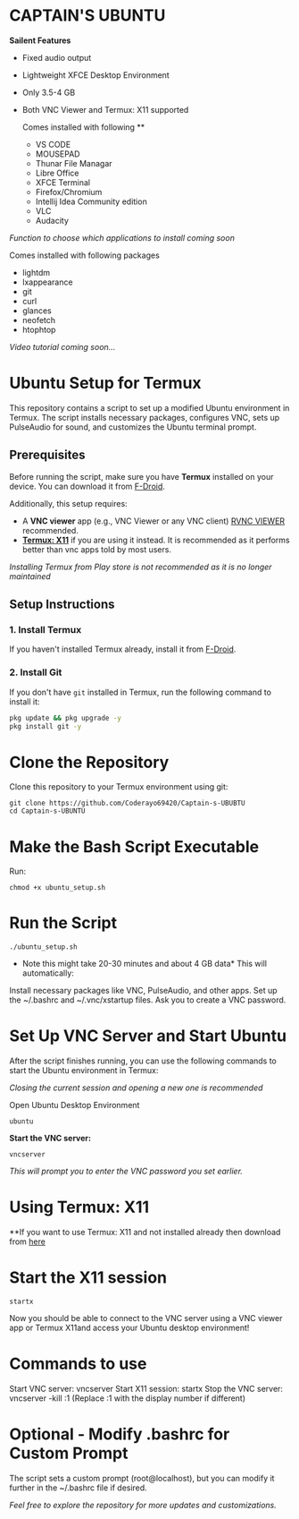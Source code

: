 # CAPTAIN'S UBUNTU 
**Sailent Features**
- Fixed audio output
- Lightweight XFCE Desktop Environment
- Only 3.5-4 GB
- Both VNC Viewer and Termux: X11 supported

   Comes installed with following **
  - VS CODE
  - MOUSEPAD
  - Thunar File Managar
  - Libre Office
  - XFCE Terminal
  - Firefox/Chromium
  - Intellij Idea Community edition
  - VLC
  - Audacity

*Function to choose which applications to install coming soon*

Comes installed with following packages
- lightdm
- lxappearance
- git
- curl
- glances
- neofetch
- htophtop

*Video tutorial coming soon...*

# Ubuntu Setup for Termux

This repository contains a script to set up a modified Ubuntu environment in Termux. The script installs necessary packages, configures VNC, sets up PulseAudio for sound, and customizes the Ubuntu terminal prompt.

## Prerequisites

Before running the script, make sure you have **Termux** installed on your device. You can download it from [F-Droid](https://f-droid.org/packages/com.termux/).

Additionally, this setup requires:
- A **VNC viewer** app (e.g., VNC Viewer or any VNC client) [RVNC VIEWER](https://play.google.com/store/apps/details?id=com.realvnc.viewer.android) recommended.
- [**Termux: X11**](https://github.com/termux/termux-x11/releases/tag/nightly) if you are using it instead. It is recommended as it performs better than vnc apps told by most users.
  
*Installing Termux from Play store is not recommended as it is no longer maintained*

## Setup Instructions

### 1. Install Termux
If you haven't installed Termux already, install it from [F-Droid](https://f-droid.org/packages/com.termux/).

### 2. Install Git
If you don't have `git` installed in Termux, run the following command to install it:
```bash
pkg update && pkg upgrade -y
pkg install git -y
```
# Clone the Repository
Clone this repository to your Termux environment using git:
```
git clone https://github.com/Coderayo69420/Captain-s-UBUBTU
cd Captain-s-UBUNTU
```
# Make the Bash Script Executable
Run:
```
chmod +x ubuntu_setup.sh
```
# Run the Script 
```
./ubuntu_setup.sh
```
* Note this might take 20-30 minutes and about 4 GB data*
This will automatically:

Install necessary packages like VNC, PulseAudio, and other apps.
Set up the ~/.bashrc and ~/.vnc/xstartup files.
Ask you to create a VNC password.

# Set Up VNC Server and Start Ubuntu
After the script finishes running, you can use the following commands to start the Ubuntu environment in Termux:

*Closing the current session and opening a new one is recommended*

Open Ubuntu Desktop Environment 
```
ubuntu
```
**Start the VNC server:**
```
vncserver
```
*This will prompt you to enter the VNC password you set earlier.*

# Using Termux: X11
**If you want to use Termux: X11 and not installed already then download from [here](https://github.com/termux/termux-x11/releases/tag/nightly)
# Start the X11 session
```
startx
```
Now you should be able to connect to the VNC server using a VNC viewer app or Termux X11and access your Ubuntu desktop environment!

# Commands to use
Start VNC server: vncserver
Start X11 session: startx
Stop the VNC server: vncserver -kill :1 (Replace :1 with the display number if different)

# Optional - Modify .bashrc for Custom Prompt
The script sets a custom prompt (root@localhost), but you can modify it further in the ~/.bashrc file if desired.

*Feel free to explore the repository for more updates and customizations.*

